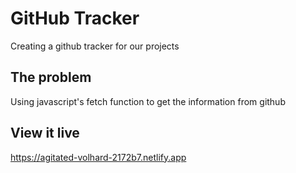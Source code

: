 # GitHub Tracker

Creating a github tracker for our projects

## The problem

Using javascript's fetch function to get the information from github

## View it live

https://agitated-volhard-2172b7.netlify.app
